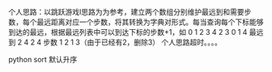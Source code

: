 个人思路：以跳跃游戏Ⅰ思路为为参考，建立两个数组分别维护最远到和需要步数，每个最远距离对应一个步数，将其转换为字典对形式。每当查询每个下标能够到达的最远，根据最远列表中可以到达下标的步数+1，如
        0   1   2   3   4
        2   3   0   1   4
最远到  2   4   2   4
步数    1   2   1   3（由于已经有2，删除3）
个人思路超时。。。。

python sort 默认升序